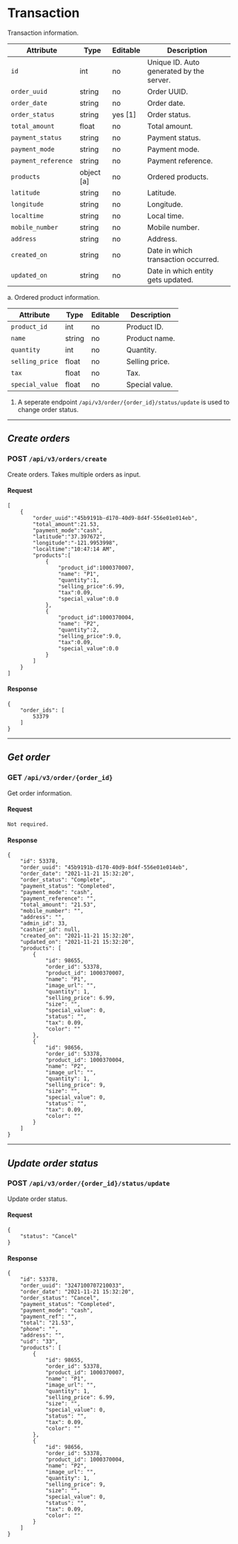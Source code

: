 # Transaction

Transaction information.

Attribute           | Type       | Editable | Description
----------------    | ---------  | -------- | --------------------------
`id`                | int        | no       | Unique ID. Auto generated by the server.
`order_uuid`        | string     | no       | Order UUID.
`order_date`        | string     | no       | Order date.
`order_status`      | string     | yes [1]  | Order status.
`total_amount`      | float      | no       | Total amount.
`payment_status`    | string     | no       | Payment status.
`payment_mode`      | string     | no       | Payment mode.
`payment_reference` | string     | no       | Payment reference.
`products`          | object [a] | no       | Ordered products.
`latitude`          | string     | no       | Latitude.
`longitude`         | string     | no       | Longitude.
`localtime`         | string     | no       | Local time.
`mobile_number`     | string     | no       | Mobile number.
`address`           | string     | no       | Address.
`created_on`        | string     | no       | Date in which transaction occurred.
`updated_on`        | string     | no       | Date in which entity gets updated.

a. Ordered product information.

Attribute       | Type   | Editable | Description
--------------- | ------ | -------- | --------------------------
`product_id`    | int    | no       | Product ID.
`name`          | string | no       | Product name.
`quantity`      | int    | no       | Quantity.
`selling_price` | float  | no       | Selling price.
`tax`           | float  | no       | Tax.
`special_value` | float  | no       | Special value.

1. A seperate endpoint `/api/v3/order/{order_id}/status/update` is used to change order status.

---

## *Create orders*

### **POST** `/api/v3/orders/create`

Create orders. Takes multiple orders as input.

#### Request

    [
        {
            "order_uuid":"45b9191b-d170-40d9-8d4f-556e01e014eb",
            "total_amount":21.53,
            "payment_mode":"cash",
            "latitude":"37.397672",
            "longitude":"-121.9953998",
            "localtime":"10:47:14 AM",
            "products":[
                {
                    "product_id":1000370007,
                    "name": "P1",
                    "quantity":1,
                    "selling_price":6.99,
                    "tax":0.09,
                    "special_value":0.0
                },
                {
                    "product_id":1000370004,
                    "name": "P2",
                    "quantity":2,
                    "selling_price":9.0,
                    "tax":0.09,
                    "special_value":0.0
                }
            ]
        }
    ]

#### Response

    {
        "order_ids": [
            53379
        ]
    }

---

## *Get order*

### **GET** `/api/v3/order/{order_id}`

Get order information.

#### Request

    Not required.

#### Response

    {
        "id": 53378,
        "order_uuid": "45b9191b-d170-40d9-8d4f-556e01e014eb",
        "order_date": "2021-11-21 15:32:20",
        "order_status": "Complete",
        "payment_status": "Completed",
        "payment_mode": "cash",
        "payment_reference": "",
        "total_amount": "21.53",
        "mobile_number": "",
        "address": "",
        "admin_id": 33,
        "cashier_id": null,
        "created_on": "2021-11-21 15:32:20",
        "updated_on": "2021-11-21 15:32:20",
        "products": [
            {
                "id": 98655,
                "order_id": 53378,
                "product_id": 1000370007,
                "name": "P1",
                "image_url": "",
                "quantity": 1,
                "selling_price": 6.99,
                "size": "",
                "special_value": 0,
                "status": "",
                "tax": 0.09,
                "color": ""
            },
            {
                "id": 98656,
                "order_id": 53378,
                "product_id": 1000370004,
                "name": "P2",
                "image_url": "",
                "quantity": 1,
                "selling_price": 9,
                "size": "",
                "special_value": 0,
                "status": "",
                "tax": 0.09,
                "color": ""
            }
        ]
    }

---

## *Update order status*

### **POST** `/api/v3/order/{order_id}/status/update`

Update order status.

#### Request

    {
        "status": "Cancel"
    }

#### Response

    {
        "id": 53378,
        "order_uuid": "3247100707210033",
        "order_date": "2021-11-21 15:32:20",
        "order_status": "Cancel",
        "payment_status": "Completed",
        "payment_mode": "cash",
        "payment_ref": "",
        "total": "21.53",
        "phone": "",
        "address": "",
        "uid": "33",
        "products": [
            {
                "id": 98655,
                "order_id": 53378,
                "product_id": 1000370007,
                "name": "P1",
                "image_url": "",
                "quantity": 1,
                "selling_price": 6.99,
                "size": "",
                "special_value": 0,
                "status": "",
                "tax": 0.09,
                "color": ""
            },
            {
                "id": 98656,
                "order_id": 53378,
                "product_id": 1000370004,
                "name": "P2",
                "image_url": "",
                "quantity": 1,
                "selling_price": 9,
                "size": "",
                "special_value": 0,
                "status": "",
                "tax": 0.09,
                "color": ""
            }
        ]
    }
